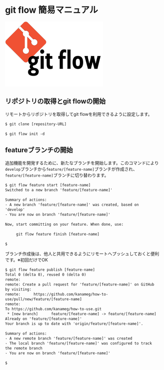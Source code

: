 # git flow 簡易マニュアル
![](git-flow-logo.png)

## リポジトリの取得とgit flowの開始

リモートからリポジトリを取得してgit flowを利用できるように設定します。
```
$ git clone [repository-URL]

$ git flow init -d
```


## featureブランチの開始

追加機能を開発するために、新たなブランチを開始します。このコマンドにより`develop`ブランチから`feature/[feature-name]`ブランチが作成され、`feature/[feature-name]`ブランチに切り替わります。

```
$ git flow feature start [feature-name]
Switched to a new branch 'feature/[feature-name]'

Summary of actions:
- A new branch 'feature/[feature-name]' was created, based on 'develop'
- You are now on branch 'feature/[feature-name]'

Now, start committing on your feature. When done, use:

     git flow feature finish [feature-name]

$ 
```

ブランチ作成後は、他人と共用できるようにリモートへプッシュしておくと便利です。※初回だけでOK

```
$ git flow feature publish [feature-name]
Total 0 (delta 0), reused 0 (delta 0)
remote: 
remote: Create a pull request for 'feature/[feature-name]' on GitHub by visiting:
remote:      https://github.com/kanameg/how-to-use/pull/new/feature/[feature-name]
remote: 
To https://github.com/kanameg/how-to-use.git
 * [new branch]      feature/[feature-name] -> feature/[feature-name]
Already on 'feature/[feature-name]'
Your branch is up to date with 'origin/feature/[feature-name]'.

Summary of actions:
- A new remote branch 'feature/[feature-name]' was created
- The local branch 'feature/[feature-name]' was configured to track the remote branch
- You are now on branch 'feature/[feature-name]'

$ 
```
